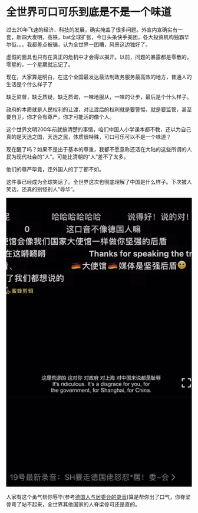 # 全世界可口可乐到底是不是一个味道

过去20年飞速的经济、科技的发展，确实掩盖了很多问题。外宣内宣确实有一套，新四大发明，高铁，bat全球扩张，今日头条快手美团，各大投资机构独霸华尔街。。。我都差点被骗，认为全世界一团糟，风景这边独好了。

虚假的面具也只有在真正的危机中才会得以揭开。以前，问题的暴露都是零散的，零星的，一个星期就忘记了。

现在，大家算是明白，在这个全国最发达最法制政务服务最高效的地方，普通人的生活是个什么样子了

缺乏监督，缺乏质疑，缺乏质询，一味地服从，一味的让步，最后是个什么样子。

政府的本质就是人民权利的让渡，对让渡后的权利就是要警惕，就是要监管，甚至要自卫，你才会有尊严，你才可能活的像个人。

这个世界文明200年前就搞清楚的事情，咱们中国人小学课本都不教，还以为自己真的是天选之国，天选之民，体质很特殊，可口可乐可以不是一个味道？

现在醒了吗？如果不是出于基本的尊重，我都不愿意称还活在大陆的这些所谓的人民为现代社会的“人”。可能比清朝的“人”差不了太多。

他们的尊严毕竟，连外国人的丁丁都不如。

这件事已经成为全球笑话了。全世界这次也彻底理解了中国是什么样子。下次被人笑话，还真的别怪别人“辱华”。

![img](imgs/disgracetochina.png)

人家有这个勇气帮你辱华(参考[德国人与居委会的录音](/新冠疫情相关/居民抗议/德国人与居委会的录音听后感.md))算是帮你出了口气，你脊梁骨弯了站不起来，全世界其他国家的人脊梁骨可还是直的。
